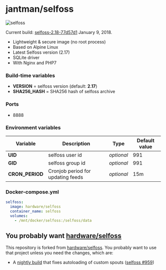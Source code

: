 # jantman/selfoss

![selfoss](https://i.imgur.com/8hJyBgk.png "selfoss")

Current build: [selfoss-2.18-77d57d1](https://bintray.com/fossar/selfoss/selfoss-git/2.18-77d57d1) January 9, 2018.

- Lightweight & secure image (no root process)
- Based on Alpine Linux
- Latest Selfoss version (2.17)
- SQLite driver
- With Nginx and PHP7

### Build-time variables

- **VERSION** = selfoss version (default: **2.17**)
- **SHA256_HASH** = SHA256 hash of selfoss archive

### Ports

- 8888

### Environment variables

| Variable | Description | Type | Default value |
| -------- | ----------- | ---- | ------------- |
| **UID** | selfoss user id | *optional* | 991
| **GID** | selfoss group id | *optional* | 991
| **CRON_PERIOD** | Cronjob period for updating feeds | *optional* | 15m

### Docker-compose.yml

```yml
selfoss:
  image: hardware/selfoss
  container_name: selfoss
  volumes:
    - /mnt/docker/selfoss:/selfoss/data
```

## You probably want [hardware/selfoss](https://github.com/hardware/selfoss)

This repository is forked from [hardware/selfoss](https://github.com/hardware/selfoss).
You probably want to use that project unless you need the changes, which are:

* A [nightly build](https://bintray.com/fossar/selfoss/selfoss-git) that fixes autoloading of custom spouts ([selfoss #959](https://github.com/SSilence/selfoss/pull/959))

